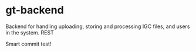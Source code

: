 # gt-backend
Backend for handling uploading, storing and processing IGC files, and users in the system. REST


Smart commit test!
